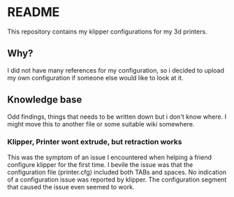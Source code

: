
# README
This repository contains my klipper configurations for my 3d printers.

## Why?
I did not have many references for my configuration, so i decided to upload my own configuration if someone else would like to look at it.

## Knowledge base
Odd findings, things that needs to be written down but i don't know where.
I might move this to another file or some suitable wiki somewhere.

### Klipper, Printer wont extrude, but retraction works
This was the symptom of an issue I encountered when helping a friend configure klipper for the first time.
I bevile the issue was that the configuration file (printer.cfg) included both TABs and spaces. No indication of a configuration issue was reported by klipper. The configuration segment that caused the issue  even seemed to work.
